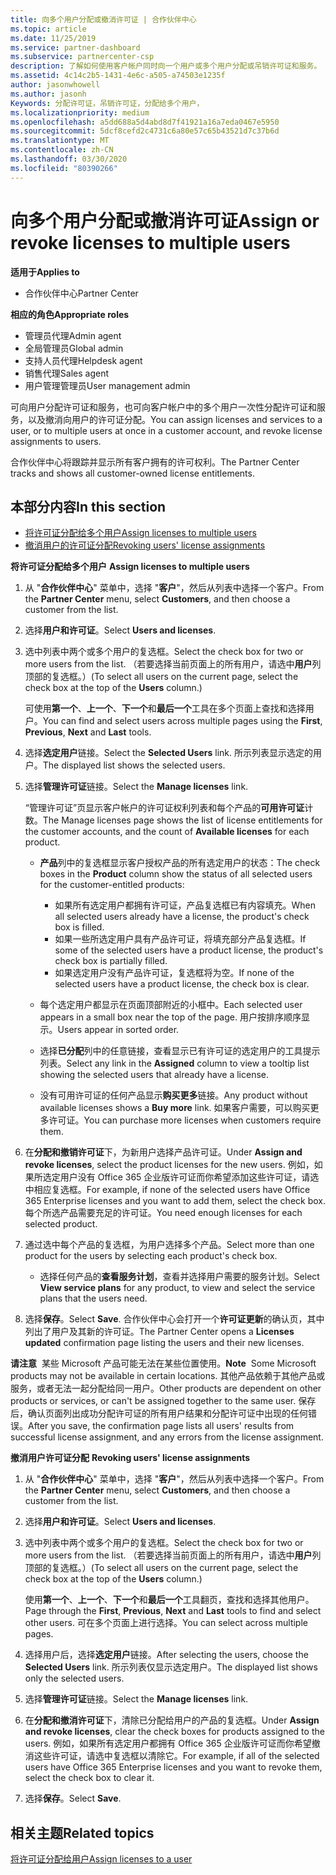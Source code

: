 ```yaml
---
title: 向多个用户分配或撤消许可证 | 合作伙伴中心
ms.topic: article
ms.date: 11/25/2019
ms.service: partner-dashboard
ms.subservice: partnercenter-csp
description: 了解如何使用客户帐户同时向一个用户或多个用户分配或吊销许可证和服务。
ms.assetid: 4c14c2b5-1431-4e6c-a505-a74503e1235f
author: jasonwhowell
ms.author: jasonh
Keywords: 分配许可证，吊销许可证，分配给多个用户，
ms.localizationpriority: medium
ms.openlocfilehash: a5dd688a5d4abd8d7f41921a16a7eda0467e5950
ms.sourcegitcommit: 5dcf8cefd2c4731c6a80e57c65b43521d7c37b6d
ms.translationtype: MT
ms.contentlocale: zh-CN
ms.lasthandoff: 03/30/2020
ms.locfileid: "80390266"
---
```

# <a name="assign-or-revoke-licenses-to-multiple-users"></a><span data-ttu-id="b85da-104">向多个用户分配或撤消许可证</span><span class="sxs-lookup"><span data-stu-id="b85da-104">Assign or revoke licenses to multiple users</span></span>

<span data-ttu-id="b85da-105">**适用于**</span><span class="sxs-lookup"><span data-stu-id="b85da-105">**Applies to**</span></span>

- <span data-ttu-id="b85da-106">合作伙伴中心</span><span class="sxs-lookup"><span data-stu-id="b85da-106">Partner Center</span></span>

<span data-ttu-id="b85da-107">**相应的角色**</span><span class="sxs-lookup"><span data-stu-id="b85da-107">**Appropriate roles**</span></span>

- <span data-ttu-id="b85da-108">管理员代理</span><span class="sxs-lookup"><span data-stu-id="b85da-108">Admin agent</span></span>
- <span data-ttu-id="b85da-109">全局管理员</span><span class="sxs-lookup"><span data-stu-id="b85da-109">Global admin</span></span>
- <span data-ttu-id="b85da-110">支持人员代理</span><span class="sxs-lookup"><span data-stu-id="b85da-110">Helpdesk agent</span></span>
- <span data-ttu-id="b85da-111">销售代理</span><span class="sxs-lookup"><span data-stu-id="b85da-111">Sales agent</span></span>
- <span data-ttu-id="b85da-112">用户管理管理员</span><span class="sxs-lookup"><span data-stu-id="b85da-112">User management admin</span></span>

<span data-ttu-id="b85da-113">可向用户分配许可证和服务，也可向客户帐户中的多个用户一次性分配许可证和服务，以及撤消向用户的许可证分配。</span><span class="sxs-lookup"><span data-stu-id="b85da-113">You can assign licenses and services to a user, or to multiple users at once in a customer account, and revoke license assignments to users.</span></span>

<span data-ttu-id="b85da-114">合作伙伴中心将跟踪并显示所有客户拥有的许可权利。</span><span class="sxs-lookup"><span data-stu-id="b85da-114">The Partner Center tracks and shows all customer-owned license entitlements.</span></span>

## <a name="in-this-section"></a><span data-ttu-id="b85da-115">本部分内容</span><span class="sxs-lookup"><span data-stu-id="b85da-115">In this section</span></span>


- [<span data-ttu-id="b85da-116">将许可证分配给多个用户</span><span class="sxs-lookup"><span data-stu-id="b85da-116">Assign licenses to multiple users</span></span>](#assign-licenses-to-groups)
- [<span data-ttu-id="b85da-117">撤消用户的许可证分配</span><span class="sxs-lookup"><span data-stu-id="b85da-117">Revoking users' license assignments</span></span>](#revoking-licenses)

<span data-ttu-id="b85da-118"><a href="" id="assign-licenses-to-groups"></a>**将许可证分配给多个用户**
</span><span class="sxs-lookup"><span data-stu-id="b85da-118"><a href="" id="assign-licenses-to-groups"></a>
**Assign licenses to multiple users**</span></span>

1. <span data-ttu-id="b85da-119">从 "**合作伙伴中心**" 菜单中，选择 "**客户**"，然后从列表中选择一个客户。</span><span class="sxs-lookup"><span data-stu-id="b85da-119">From the **Partner Center** menu, select **Customers**, and then choose a customer from the list.</span></span>

2. <span data-ttu-id="b85da-120">选择**用户和许可证**。</span><span class="sxs-lookup"><span data-stu-id="b85da-120">Select **Users and licenses**.</span></span>

3. <span data-ttu-id="b85da-121">选中列表中两个或多个用户的复选框。</span><span class="sxs-lookup"><span data-stu-id="b85da-121">Select the check box for two or more users from the list.</span></span> <span data-ttu-id="b85da-122">（若要选择当前页面上的所有用户，请选中**用户**列顶部的复选框。）</span><span class="sxs-lookup"><span data-stu-id="b85da-122">(To select all users on the current page, select the check box at the top of the **Users** column.)</span></span>

    <span data-ttu-id="b85da-123">可使用**第一个**、**上一个**、**下一个**和**最后一个**工具在多个页面上查找和选择用户。</span><span class="sxs-lookup"><span data-stu-id="b85da-123">You can find and select users across multiple pages using the **First**, **Previous**, **Next** and **Last** tools.</span></span>

4. <span data-ttu-id="b85da-124">选择**选定用户**链接。</span><span class="sxs-lookup"><span data-stu-id="b85da-124">Select the **Selected Users** link.</span></span> <span data-ttu-id="b85da-125">所示列表显示选定的用户。</span><span class="sxs-lookup"><span data-stu-id="b85da-125">The displayed list shows the selected users.</span></span>

5. <span data-ttu-id="b85da-126">选择**管理许可证**链接。</span><span class="sxs-lookup"><span data-stu-id="b85da-126">Select the **Manage licenses** link.</span></span>

    <span data-ttu-id="b85da-127">“管理许可证”页显示客户帐户的许可证权利列表和每个产品的**可用许可证**计数。</span><span class="sxs-lookup"><span data-stu-id="b85da-127">The Manage licenses page shows the list of license entitlements for the customer accounts, and the count of **Available licenses** for each product.</span></span>

    -   <span data-ttu-id="b85da-128">**产品**列中的复选框显示客户授权产品的所有选定用户的状态：</span><span class="sxs-lookup"><span data-stu-id="b85da-128">The check boxes in the **Product** column show the status of all selected users for the customer-entitled products:</span></span>

        -   <span data-ttu-id="b85da-129">如果所有选定用户都拥有许可证，产品复选框已有内容填充。</span><span class="sxs-lookup"><span data-stu-id="b85da-129">When all selected users already have a license, the product's check box is filled.</span></span>
        -   <span data-ttu-id="b85da-130">如果一些所选定用户具有产品许可证，将填充部分产品复选框。</span><span class="sxs-lookup"><span data-stu-id="b85da-130">If some of the selected users have a product license, the product's check box is partially filled.</span></span>
        -   <span data-ttu-id="b85da-131">如果选定用户没有产品许可证，复选框将为空。</span><span class="sxs-lookup"><span data-stu-id="b85da-131">If none of the selected users have a product license, the check box is clear.</span></span>
    -   <span data-ttu-id="b85da-132">每个选定用户都显示在页面顶部附近的小框中。</span><span class="sxs-lookup"><span data-stu-id="b85da-132">Each selected user appears in a small box near the top of the page.</span></span> <span data-ttu-id="b85da-133">用户按排序顺序显示。</span><span class="sxs-lookup"><span data-stu-id="b85da-133">Users appear in sorted order.</span></span>

    -   <span data-ttu-id="b85da-134">选择**已分配**列中的任意链接，查看显示已有许可证的选定用户的工具提示列表。</span><span class="sxs-lookup"><span data-stu-id="b85da-134">Select any link in the **Assigned** column to view a tooltip list showing the selected users that already have a license.</span></span>

    -   <span data-ttu-id="b85da-135">没有可用许可证的任何产品显示**购买更多**链接。</span><span class="sxs-lookup"><span data-stu-id="b85da-135">Any product without available licenses shows a **Buy more** link.</span></span> <span data-ttu-id="b85da-136">如果客户需要，可以购买更多许可证。</span><span class="sxs-lookup"><span data-stu-id="b85da-136">You can purchase more licenses when customers require them.</span></span>

6.  <span data-ttu-id="b85da-137">在**分配和撤销许可证**下，为新用户选择产品许可证。</span><span class="sxs-lookup"><span data-stu-id="b85da-137">Under **Assign and revoke licenses**, select the product licenses for the new users.</span></span> <span data-ttu-id="b85da-138">例如，如果所选定用户没有 Office 365 企业版许可证而你希望添加这些许可证，请选中相应复选框。</span><span class="sxs-lookup"><span data-stu-id="b85da-138">For example, if none of the selected users have Office 365 Enterprise licenses and you want to add them, select the check box.</span></span> <span data-ttu-id="b85da-139">每个所选产品需要充足的许可证。</span><span class="sxs-lookup"><span data-stu-id="b85da-139">You need enough licenses for each selected product.</span></span>

7. <span data-ttu-id="b85da-140">通过选中每个产品的复选框，为用户选择多个产品。</span><span class="sxs-lookup"><span data-stu-id="b85da-140">Select more than one product for the users by selecting each product's check box.</span></span>
    -   <span data-ttu-id="b85da-141">选择任何产品的**查看服务计划**，查看并选择用户需要的服务计划。</span><span class="sxs-lookup"><span data-stu-id="b85da-141">Select **View service plans** for any product, to view and select the service plans that the users need.</span></span>

8. <span data-ttu-id="b85da-142">选择**保存**。</span><span class="sxs-lookup"><span data-stu-id="b85da-142">Select **Save**.</span></span> <span data-ttu-id="b85da-143">合作伙伴中心会打开一个**许可证更新**的确认页，其中列出了用户及其新的许可证。</span><span class="sxs-lookup"><span data-stu-id="b85da-143">The Partner Center opens a **Licenses updated** confirmation page listing the users and their new licenses.</span></span>

<span data-ttu-id="b85da-144">**请注意**  某些 Microsoft 产品可能无法在某些位置使用。</span><span class="sxs-lookup"><span data-stu-id="b85da-144">**Note**  Some Microsoft products may not be available in certain locations.</span></span> <span data-ttu-id="b85da-145">其他产品依赖于其他产品或服务，或者无法一起分配给同一用户。</span><span class="sxs-lookup"><span data-stu-id="b85da-145">Other products are dependent on other products or services, or can't be assigned together to the same user.</span></span> <span data-ttu-id="b85da-146">保存后，确认页面列出成功分配许可证的所有用户结果和分配许可证中出现的任何错误。</span><span class="sxs-lookup"><span data-stu-id="b85da-146">After you save, the confirmation page lists all users' results from successful license assignment, and any errors from the license assignment.</span></span>


<span data-ttu-id="b85da-147"><a href="" id="revoking-licenses"></a>**撤消用户许可证分配**
</span><span class="sxs-lookup"><span data-stu-id="b85da-147"><a href="" id="revoking-licenses"></a>
**Revoking users' license assignments**</span></span>

1. <span data-ttu-id="b85da-148">从 "**合作伙伴中心**" 菜单中，选择 "**客户**"，然后从列表中选择一个客户。</span><span class="sxs-lookup"><span data-stu-id="b85da-148">From the **Partner Center** menu, select **Customers**, and then choose a customer from the list.</span></span>

2. <span data-ttu-id="b85da-149">选择**用户和许可证**。</span><span class="sxs-lookup"><span data-stu-id="b85da-149">Select **Users and licenses**.</span></span>

3. <span data-ttu-id="b85da-150">选中列表中两个或多个用户的复选框。</span><span class="sxs-lookup"><span data-stu-id="b85da-150">Select the check box for two or more users from the list.</span></span> <span data-ttu-id="b85da-151">（若要选择当前页面上的所有用户，请选中**用户**列顶部的复选框。）</span><span class="sxs-lookup"><span data-stu-id="b85da-151">(To select all users on the current page, select the check box at the top of the **Users** column.)</span></span>

    <span data-ttu-id="b85da-152">使用**第一个**、**上一个**、**下一个**和**最后一个**工具翻页，查找和选择其他用户。</span><span class="sxs-lookup"><span data-stu-id="b85da-152">Page through the **First**, **Previous**, **Next** and **Last** tools to find and select other users.</span></span> <span data-ttu-id="b85da-153">可在多个页面上进行选择。</span><span class="sxs-lookup"><span data-stu-id="b85da-153">You can select across multiple pages.</span></span>

4. <span data-ttu-id="b85da-154">选择用户后，选择**选定用户**链接。</span><span class="sxs-lookup"><span data-stu-id="b85da-154">After selecting the users, choose the **Selected Users** link.</span></span> <span data-ttu-id="b85da-155">所示列表仅显示选定用户。</span><span class="sxs-lookup"><span data-stu-id="b85da-155">The displayed list shows only the selected users.</span></span>

5. <span data-ttu-id="b85da-156">选择**管理许可证**链接。</span><span class="sxs-lookup"><span data-stu-id="b85da-156">Select the **Manage licenses** link.</span></span>

6. <span data-ttu-id="b85da-157">在**分配和撤消许可证**下，清除已分配给用户的产品的复选框。</span><span class="sxs-lookup"><span data-stu-id="b85da-157">Under **Assign and revoke licenses**, clear the check boxes for products assigned to the users.</span></span> <span data-ttu-id="b85da-158">例如，如果所有选定用户都拥有 Office 365 企业版许可证而你希望撤消这些许可证，请选中复选框以清除它。</span><span class="sxs-lookup"><span data-stu-id="b85da-158">For example, if all of the selected users have Office 365 Enterprise licenses and you want to revoke them, select the check box to clear it.</span></span>

7. <span data-ttu-id="b85da-159">选择**保存**。</span><span class="sxs-lookup"><span data-stu-id="b85da-159">Select **Save**.</span></span>

## <a name="related-topics"></a><span data-ttu-id="b85da-160">相关主题</span><span class="sxs-lookup"><span data-stu-id="b85da-160">Related topics</span></span>

[<span data-ttu-id="b85da-161">将许可证分配给用户</span><span class="sxs-lookup"><span data-stu-id="b85da-161">Assign licenses to a user</span></span>](assign-licenses-to-users.md)